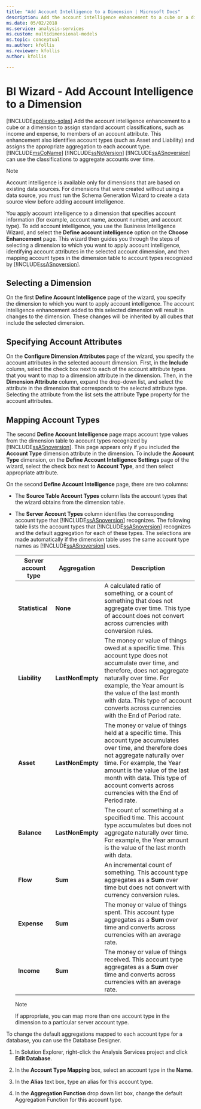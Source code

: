 ```yaml
---
title: "Add Account Intelligence to a Dimension | Microsoft Docs"
description: Add the account intelligence enhancement to a cube or a dimension to assign standard account classifications to members of an account attribute.
ms.date: 05/02/2018
ms.service: analysis-services
ms.custom: multidimensional-models
ms.topic: conceptual
ms.author: kfollis
ms.reviewer: kfollis
author: kfollis

---
```

# BI Wizard - Add Account Intelligence to a Dimension
[!INCLUDE[appliesto-sqlas](../includes/appliesto-sqlas.md)]
  Add the account intelligence enhancement to a cube or a dimension to assign standard account classifications, such as income and expense, to members of an account attribute. This enhancement also identifies account types (such as Asset and Liability) and assigns the appropriate aggregation to each account type. [!INCLUDE[msCoName](../includes/msconame-md.md)] [!INCLUDE[ssNoVersion](../includes/ssnoversion-md.md)] [!INCLUDE[ssASnoversion](../includes/ssasnoversion-md.md)] can use the classifications to aggregate accounts over time.  
  
> [!NOTE]  
>  Account intelligence is available only for dimensions that are based on existing data sources. For dimensions that were created without using a data source, you must run the Schema Generation Wizard to create a data source view before adding account intelligence.  
  
 You apply account intelligence to a dimension that specifies account information (for example, account name, account number, and account type). To add account intelligence, you use the Business Intelligence Wizard, and select the **Define account intelligence** option on the **Choose Enhancement** page. This wizard then guides you through the steps of selecting a dimension to which you want to apply account intelligence, identifying account attributes in the selected account dimension, and then mapping account types in the dimension table to account types recognized by [!INCLUDE[ssASnoversion](../includes/ssasnoversion-md.md)].  
  
## Selecting a Dimension  
 On the first **Define Account Intelligence** page of the wizard, you specify the dimension to which you want to apply account intelligence. The account intelligence enhancement added to this selected dimension will result in changes to the dimension. These changes will be inherited by all cubes that include the selected dimension.  
  
## Specifying Account Attributes  
 On the **Configure Dimension Attributes** page of the wizard, you specify the account attributes in the selected account dimension. First, in the **Include** column, select the check box next to each of the account attribute types that you want to map to a dimension attribute in the dimension. Then, in the **Dimension Attribute** column, expand the drop-down list, and select the attribute in the dimension that corresponds to the selected attribute type. Selecting the attribute from the list sets the attribute **Type** property for the account attributes.  
  
## Mapping Account Types  
 The second **Define Account Intelligence** page maps account type values from the dimension table to account types recognized by [!INCLUDE[ssASnoversion](../includes/ssasnoversion-md.md)]. This page appears only if you included the **Account Type** dimension attribute in the dimension. To include the **Account Type** dimension, on the **Define Account Intelligence Settings** page of the wizard, select the check box next to **Account Type**, and then select appropriate attribute.  
  
 On the second **Define Account Intelligence** page, there are two columns:  
  
-   The **Source Table Account Types** column lists the account types that the wizard obtains from the dimension table.  
  
-   The **Server Account Types** column identifies the corresponding account type that [!INCLUDE[ssASnoversion](../includes/ssasnoversion-md.md)] recognizes. The following table lists the account types that [!INCLUDE[ssASnoversion](../includes/ssasnoversion-md.md)] recognizes and the default aggregation for each of these types. The selections are made automatically if the dimension table uses the same account type names as [!INCLUDE[ssASnoversion](../includes/ssasnoversion-md.md)] uses.  
  
    |Server account type|Aggregation|Description|  
    |-------------------------|-----------------|-----------------|  
    |**Statistical**|**None**|A calculated ratio of something, or a count of something that does not aggregate over time. This type of account does not convert across currencies with conversion rules.|  
    |**Liability**|**LastNonEmpty**|The money or value of things owed at a specific time. This account type does not accumulate over time, and therefore, does not aggregate naturally over time. For example, the Year amount is the value of the last month with data. This type of account converts across currencies with the End of Period rate.|  
    |**Asset**|**LastNonEmpty**|The money or value of things held at a specific time. This account type accumulates over time, and therefore does not aggregate naturally over time. For example, the Year amount is the value of the last month with data. This type of account converts across currencies with the End of Period rate.|  
    |**Balance**|**LastNonEmpty**|The count of something at a specified time. This account type accumulates but does not aggregate naturally over time. For example, the Year amount is the value of the last month with data.|  
    |**Flow**|**Sum**|An incremental count of something. This account type aggregates as a **Sum** over time but does not convert with currency conversion rules.|  
    |**Expense**|**Sum**|The money or value of things spent. This account type aggregates as a **Sum** over time and converts across currencies with an average rate.|  
    |**Income**|**Sum**|The money or value of things received. This account type aggregates as a **Sum** over time and converts across currencies with an average rate.|  
  
    > [!NOTE]  
    >  If appropriate, you can map more than one account type in the dimension to a particular server account type.  
  
 To change the default aggregations mapped to each account type for a database, you can use the Database Designer.  
  
1.  In Solution Explorer, right-click the Analysis Services project and click **Edit Database**.  
  
2.  In the **Account Type Mapping** box, select an account type in the **Name**.  
  
3.  In the **Alias** text box, type an alias for this account type.  
  
4.  In the **Aggregation Function** drop down list box, change the default Aggregation Function for this account type.  
  
  
